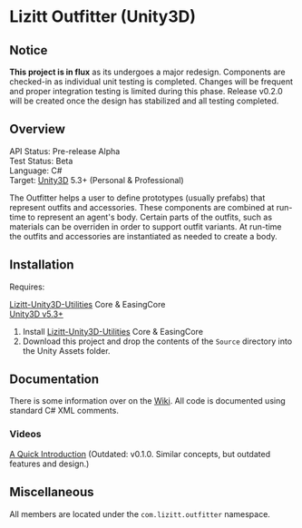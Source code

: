 # Lizitt Outfitter (Unity3D)

## Notice

**This project is in flux** as its undergoes a major redesign.  Components are checked-in as individual unit testing is completed. Changes will be frequent and proper integration testing is limited during this phase. Release v0.2.0 will be created once the design has stabilized and all testing completed.

## Overview

API Status: Pre-release Alpha  
Test Status: Beta  
Language: C#  
Target: [Unity3D](http://unity3d.com/unity) 5.3+ (Personal & Professional)

The Outfitter helps a user to define prototypes (usually prefabs) that represent outfits and accessories.  These components are combined at run-time to represent an agent's body.  Certain parts of the outfits, such as materials can be overriden in order to support outfit variants.  At run-time the outfits and accessories are instantiated as needed to create a body.

## Installation

Requires:

[Lizitt-Unity3D-Utilities](https://github.com/stevefsp/Lizitt-Unity3D-Utilities) Core & EasingCore  
[Unity3D v5.3+](http://unity3d.com/)

1. Install [Lizitt-Unity3D-Utilities](https://github.com/stevefsp/Lizitt-Unity3D-Utilities) Core & EasingCore
2. Download this project and drop the contents of the `Source` directory into the Unity Assets folder.

## Documentation

There is some information over on the [Wiki](https://github.com/stevefsp/Lizitt-Unity3D-Outfitter/wiki).  All code is documented using standard C# XML comments.

### Videos

[A Quick Introduction](https://vimeo.com/128934977)  (Outdated: v0.1.0.  Similar concepts, but outdated features and design.)

## Miscellaneous

All members are located under the `com.lizitt.outfitter` namespace.
